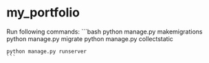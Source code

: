 # my_portfolio

Run following commands:
    ```bash
    python manage.py makemigrations
    python manage.py migrate
    python manage.py collectstatic
    
    python manage.py runserver
    ```
